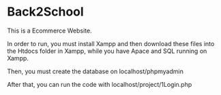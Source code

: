 # Back2School
This is a Ecommerce Website.

In order to run, you must install Xampp and then download these files into the Htdocs folder in Xampp, while you have Apace and SQL running on Xampp.

Then, you must create the database on localhost/phpmyadmin

After that, you can run the code with localhost/project/1Login.php
